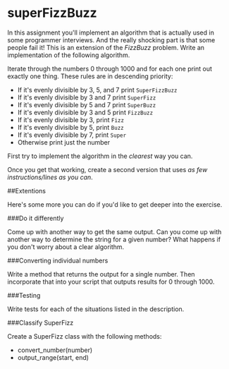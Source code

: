 # superFizzBuzz

In this assignment you'll implement an algorithm that is actually used in some programmer interviews. And the
really shocking part is that some people fail it! This is an extension of the *FizzBuzz* problem. Write an implementation of the following algorithm.

Iterate through the numbers 0 through 1000 and for each one print out exactly one thing. These rules are in descending priority:

* If it's evenly divisible by 3, 5, and 7 print `SuperFizzBuzz`
* If it's evenly divisible by 3 and 7 print `SuperFizz`
* If it's evenly divisible by 5 and 7 print `SuperBuzz`
* If it's evenly divisible by 3 and 5 print `FizzBuzz`
* If it's evenly divisible by 3, print `Fizz`
* If it's evenly divisible by 5, print `Buzz`
* If it's evenly divisible by 7, print `Super`
* Otherwise print just the number

First try to implement the algorithm in the *clearest* way you can.

Once you get that working, create a second version that uses *as few instructions/lines as you can*.

##Extentions

Here's some more you can do if you'd like to get deeper into the exercise. 

###Do it differently

Come up with another way to get the same output. Can you come up with another way to determine the string for a given number? What happens if you don't worry about a clear algorithm.

###Converting individual numbers

Write a method that returns the output for a single number. Then incorporate that into your script that outputs results for 0 through 1000.

###Testing

Write tests for each of the situations listed in the description.

###Classify SuperFizz

Create a SuperFizz class with the following methods:

* convert_number(number)
* output_range(start, end)
